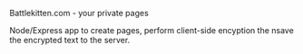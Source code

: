 Battlekitten.com - your private pages

Node/Express app to create pages, perform client-side encyption the nsave the encrypted text to the server.

